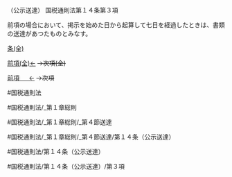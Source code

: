 （公示送達）
国税通則法第１４条第３項

前項の場合において、掲示を始めた日から起算して七日を経過したときは、書類の送達があつたものとみなす。

[条(全)](国税通則法＿＿＿＿＿第１４条_.md)

[前項(全)←](国税通則法＿＿＿＿＿第１４条第２項_.md)  ~~→次項(全)~~

[前項 　 ←](国税通則法＿＿＿＿＿第１４条第２項.md)  ~~→次項~~



#国税通則法

#国税通則法/_第１章総則

#国税通則法/_第１章総則/_第４節送達

#国税通則法/_第１章総則/_第４節送達/第１４条（公示送達）

#国税通則法/第１４条（公示送達）

#国税通則法/第１４条（公示送達）/第３項

